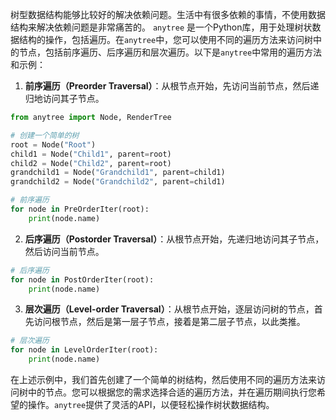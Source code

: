 树型数据结构能够比较好的解决依赖问题。生活中有很多依赖的事情，不使用数据结构来解决依赖问题是非常痛苦的。
`anytree` 是一个Python库，用于处理树状数据结构的操作，包括遍历。在`anytree`中，您可以使用不同的遍历方法来访问树中的节点，包括前序遍历、后序遍历和层次遍历。以下是`anytree`中常用的遍历方法和示例：

1. **前序遍历（Preorder Traversal）**：从根节点开始，先访问当前节点，然后递归地访问其子节点。

```python
from anytree import Node, RenderTree

# 创建一个简单的树
root = Node("Root")
child1 = Node("Child1", parent=root)
child2 = Node("Child2", parent=root)
grandchild1 = Node("Grandchild1", parent=child1)
grandchild2 = Node("Grandchild2", parent=child1)

# 前序遍历
for node in PreOrderIter(root):
    print(node.name)
```

2. **后序遍历（Postorder Traversal）**：从根节点开始，先递归地访问其子节点，然后访问当前节点。

```python
# 后序遍历
for node in PostOrderIter(root):
    print(node.name)
```

3. **层次遍历（Level-order Traversal）**：从根节点开始，逐层访问树的节点，首先访问根节点，然后是第一层子节点，接着是第二层子节点，以此类推。

```python
# 层次遍历
for node in LevelOrderIter(root):
    print(node.name)
```

在上述示例中，我们首先创建了一个简单的树结构，然后使用不同的遍历方法来访问树中的节点。您可以根据您的需求选择合适的遍历方法，并在遍历期间执行您希望的操作。`anytree`提供了灵活的API，以便轻松操作树状数据结构。





